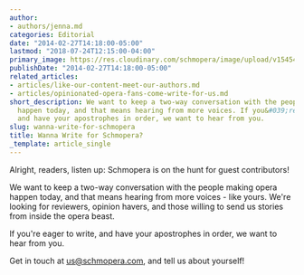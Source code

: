 ```yaml
---
author:
- authors/jenna.md
categories: Editorial
date: "2014-02-27T14:18:00-05:00"
lastmod: "2018-07-24T12:15:00-04:00"
primary_image: https://res.cloudinary.com/schmopera/image/upload/v1545409169/media/webhook-uploads/1532448942071/sqWrite.jpg.jpg
publishDate: "2014-02-27T14:18:00-05:00"
related_articles:
- articles/like-our-content-meet-our-authors.md
- articles/opinionated-opera-fans-come-write-for-us.md
short_description: We want to keep a two-way conversation with the people making opera
  happen today, and that means hearing from more voices. If you&#039;re eager to write,
  and have your apostrophes in order, we want to hear from you.
slug: wanna-write-for-schmopera
title: Wanna Write for Schmopera?
_template: article_single
---
```


Alright, readers, listen up: Schmopera is on the hunt for guest contributors!

We want to keep a two-way conversation with the people making opera happen today, and that means hearing from more voices - like yours. We're looking for reviewers, opinion havers, and those willing to send us stories from inside the opera beast. 

If you're eager to write, and have your apostrophes in order, we want to hear from you.

Get in touch at [us@schmopera.com](mailto:us@schmopera.com), and tell us about yourself!
